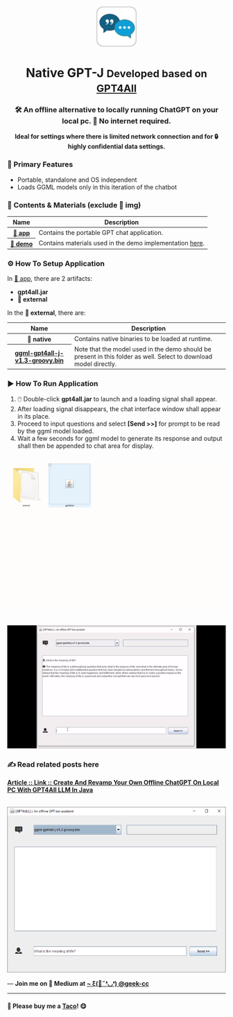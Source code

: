<div align="center">
  <img src="https://github.com/incubated-geek-cc/native_gpt4J/raw/main/img/logo.png" width="96" alt="logo">

  # Native GPT-J <small>Developed based on <a href='https://gpt4all.io/index.html' target='_blank'>GPT4All</a></small>

  ### 🛠️ An offline alternative to locally running ChatGPT on your local pc. 🚫 No internet required.

**Ideal for settings where there is limited network connection and for 🔒 highly confidential data settings.**

<div align="left">

### 🎨 Primary Features

</div>
<div align="left">
<ul>
	<li>Portable, standalone and OS independent</li>
	<li>Loads GGML models only in this iteration of the chatbot</li>
</ul>

<div align="left">

### 📌 Contents & Materials (exclude 📁 img)
					
<table>
	<thead>
		<tr><th>Name</th><th>Description</th></tr>
	</thead>
	<tbody>
		<tr><th><a href='https://github.com/incubated-geek-cc/native_gpt4J/tree/main/app' target='_blank'>📁 app</a></th>
			<td>Contains the portable GPT chat application.</td>
		</tr>
		<tr><th><a href='https://github.com/incubated-geek-cc/native_gpt4J/tree/main/demo' target='_blank'>📁 demo</a></th>
			<td>Contains materials used in the demo implementation <a href='#articleLink' target='_blank'>here</a>.</td>
		</tr>
	</tbody>
</table>

</div>

<div align="left">

### ⚙️ How To Setup Application

In <a href='https://github.com/incubated-geek-cc/native_gpt4J/tree/main/app' target='_blank'>📁 app</a>, there are 2 artifacts:
* <strong>gpt4all.jar</strong>
* <strong>📁 external</strong>

In the <strong>📁 external</strong>, there are:

<table>
	<thead>
		<tr><th>Name</th><th>Description</th></tr>
	</thead>
	<tbody>
		<tr><th>📁 native</th><td>Contains native binaries to be loaded at runtime.</td></tr>
		<tr><th><a href='https://gpt4all.io/models/ggml-gpt4all-j-v1.3-groovy.bin' target='_blank'>ggml-gpt4all-j-v1.3-groovy.bin</a></th><td>Note that the model used in the demo should be present in this folder as well. Select to download model directly.</td></tr>
	</tbody>
</table>

### ▶️ How To Run Application

<ol>
	<li>🖱️ Double-click <strong>gpt4all.jar</strong> to launch and a loading signal shall appear.</li>
	<li>After loading signal disappears, the chat interface window shall appear in its place.</li>
	<li>Proceed to input questions and select <strong>[Send >>]</strong> for prompt to be read by the ggml model loaded.</li>
	<li>Wait a few seconds for ggml model to generate its response and output shall then be appended to chat area for display.</li>
</ol>

<br><img src='https://github.com/incubated-geek-cc/native_gpt4J/raw/main/img/app_preview_splash_screen.gif' width='600px' />

<br><img src='https://github.com/incubated-geek-cc/native_gpt4J/raw/main/img/basic_demo_alt_qn.gif' width='600px' />

### ✍ Read related posts here


<a href='https://geek-cc.medium.com/create-and-revamp-your-own-offline-chatgpt-on-local-pc-with-gpt4all-llm-in-java-7c03996f28c8' target='_blank'><strong>Article :: Link :: Create And Revamp Your Own Offline ChatGPT On Local PC With GPT4All LLM In Java</strong></a>


<br><img src='https://github.com/incubated-geek-cc/native_gpt4J/raw/main/img/sample_chat_interface.png' width='600px' />

</div>

<p>— <b>Join me on 📝 <b>Medium</b> at <a href='https://medium.com/@geek-cc' target='_blank'>~ ξ(🎀˶❛◡❛) @geek-cc</a></b></p>

---

#### 🌮 Please buy me a <a href='https://www.buymeacoffee.com/geekcc' target='_blank'>Taco</a>! 😋
